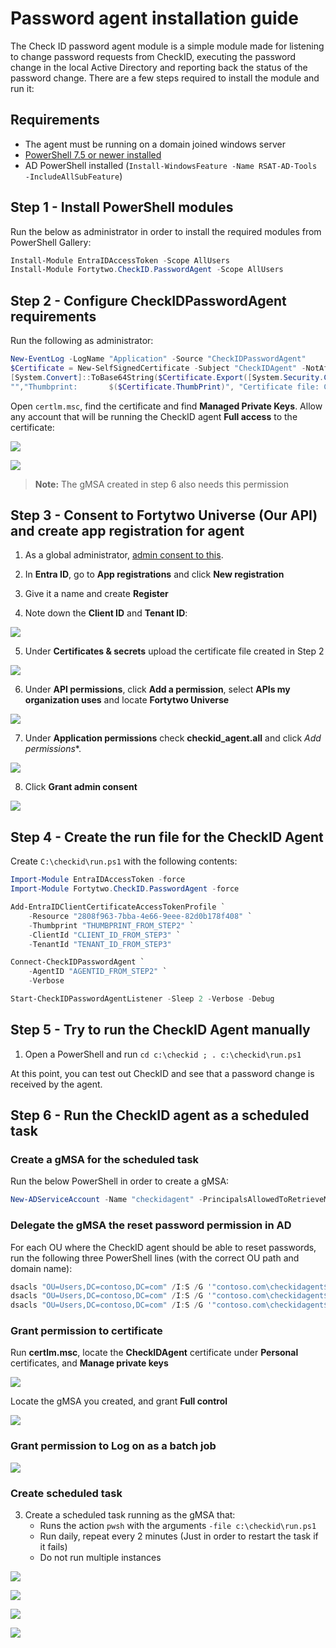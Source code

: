 # Password agent installation guide

The Check ID password agent module is a simple module made for listening to change password requests from CheckID, executing the password change in the local Active Directory and reporting back the status of the password change. There are a few steps required to install the module and run it:

## Requirements

- The agent must be running on a domain joined windows server
- [PowerShell 7.5 or newer installed](https://learn.microsoft.com/en-us/powershell/scripting/install/installing-powershell-on-windows#msi)
- AD PowerShell installed (```Install-WindowsFeature -Name RSAT-AD-Tools -IncludeAllSubFeature```)

## Step 1 - Install PowerShell modules

Run the below as administrator in order to install the required modules from PowerShell Gallery:

```PowerShell
Install-Module EntraIDAccessToken -Scope AllUsers
Install-Module Fortytwo.CheckID.PasswordAgent -Scope AllUsers
```

## Step 2 - Configure CheckIDPasswordAgent requirements

Run the following as administrator:

```PowerShell
New-EventLog -LogName "Application" -Source "CheckIDPasswordAgent"
$Certificate = New-SelfSignedCertificate -Subject "CheckIDAgent" -NotAfter (Get-Date).AddYears(100)
[System.Convert]::ToBase64String($Certificate.Export([System.Security.Cryptography.X509Certificates.X509ContentType]::Cert), "InsertLineBreaks") | Set-Content -Path "CheckIDAgent-$($env:COMPUTERNAME).cer"
"","Thumbprint:       $($Certificate.ThumbPrint)", "Certificate file: CheckIDAgent-$($env:COMPUTERNAME).cer","Agent id:         $(New-Guid)","" | Write-Host
```

Open ```certlm.msc```, find the certificate and find **Managed Private Keys**. Allow any account that will be running the CheckID agent **Full access** to the certificate:

![](media/20250912082318.png)

![](media/20250912082503.png)

> **Note:** The gMSA created in step 6 also needs this permission

## Step 3 - Consent to Fortytwo Universe (Our API) and create app registration for agent

1. As a global administrator, [admin consent to this](https://login.microsoftonline.com/common/adminconsent?client_id=2808f963-7bba-4e66-9eee-82d0b178f408).

2. In **Entra ID**, go to **App registrations** and click **New registration**

3. Give it a name and create **Register**

4. Note down the **Client ID** and **Tenant ID**:

![](media/20250905140155.png)

5. Under **Certificates & secrets** upload the certificate file created in Step 2

![](media/20250905140307.png)

6. Under **API permissions**, click **Add a permission**, select **APIs my organization uses** and locate **Fortytwo Universe**

![](media/20250905140407.png)

7. Under **Application permissions** check **checkid_agent.all** and click *Add permissions**.

![](media/20250905140444.png)

8. Click **Grant admin consent**

![](media/20250905140535.png)

## Step 4 - Create the run file for the CheckID Agent

Create ```C:\checkid\run.ps1``` with the following contents:

```PowerShell
Import-Module EntraIDAccessToken -force
Import-Module Fortytwo.CheckID.PasswordAgent -force

Add-EntraIDClientCertificateAccessTokenProfile `
    -Resource "2808f963-7bba-4e66-9eee-82d0b178f408" `
    -Thumbprint "THUMBPRINT_FROM_STEP2" `
    -ClientId "CLIENT_ID_FROM_STEP3" `
    -TenantId "TENANT_ID_FROM_STEP3"

Connect-CheckIDPasswordAgent `
    -AgentID "AGENTID_FROM_STEP2" `
    -Verbose

Start-CheckIDPasswordAgentListener -Sleep 2 -Verbose -Debug
```

## Step 5 - Try to run the CheckID Agent manually

1. Open a PowerShell and run ```cd c:\checkid ; . c:\checkid\run.ps1```

At this point, you can test out CheckID and see that a password change is received by the agent.

## Step 6 - Run the CheckID agent as a scheduled task

### Create a gMSA for the scheduled task

Run the below PowerShell in order to create a gMSA:

```PowerShell
New-ADServiceAccount -Name "checkidagent" -PrincipalsAllowedToRetrieveManagedPassword "SERVERNAME$" -DNSHostname "checkid.no"
```

### Delegate the gMSA the reset password permission in AD

For each OU where the CheckID agent should be able to reset passwords, run the following three PowerShell lines (with the correct OU path and domain name):

```PowerShell
dsacls "OU=Users,DC=contoso,DC=com" /I:S /G '"contoso.com\checkidagent$:CA;Reset Password";user'
dsacls "OU=Users,DC=contoso,DC=com" /I:S /G '"contoso.com\checkidagent$:rpwp;PwdlastSet";user'
dsacls "OU=Users,DC=contoso,DC=com" /I:S /G '"contoso.com\checkidagent$:rpwp;lockoutTime";user'
```

### Grant permission to certificate

Run **certlm.msc**, locate the **CheckIDAgent** certificate under **Personal** certificates, and **Manage private keys**

![](media/20250922140138.png)

Locate the gMSA you created, and grant **Full control**

![](media/20250922134853.png)

### Grant permission to Log on as a batch job

![](media/20250922134729.png)

### Create scheduled task

3. Create a scheduled task running as the gMSA that:
    - Runs the action ```pwsh``` with the arguments ```-file c:\checkid\run.ps1```
    - Run daily, repeat every 2 minutes (Just in order to restart the task if it fails)
    - Do not run multiple instances

![](media/20250922132707.png)

![](media/20250922132718.png)

![](media/20250922132735.png)

![](media/20250922135040.png)